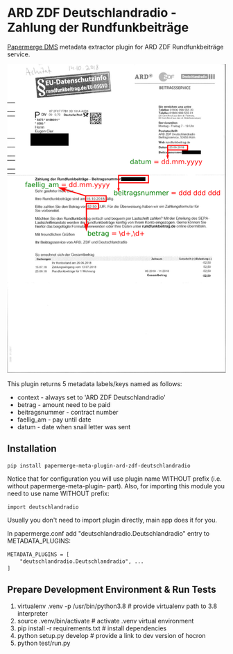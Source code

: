 ARD ZDF Deutschlandradio - Zahlung der Rundfunkbeiträge
=======================================================

[Papermerge DMS](https://github.com/ciur/papermerge) metadata extractor plugin for ARD ZDF Rundfunkbeiträge service.

![Deutschlandradio Example](./img/radio.png)


This plugin returns 5 metadata labels/keys named as follows:

* context - always set to 'ARD ZDF Deutschlandradio'
* betrag - amount need to be paid
* beitragsnummer - contract number
* faellig_am - pay until date
* datum - date when snail letter was sent

## Installation

    pip install papermerge-meta-plugin-ard-zdf-deutschlandradio

Notice that for configuration you will use plugin name WITHOUT prefix (i.e.
without papermerge-meta-plugin- part).
Also, for importing this module you need to use name WITHOUT prefix:

    import deutschlandradio

Usually you don't need to import plugin directly, main app does it for you.

In papermerge.conf add "deutschlandradio.Deutschlandradio" entry to METADATA_PLUGINS:

    METADATA_PLUGINS = [
        "deutschlandradio.Deutschlandradio", ...
    ]


## Prepare Development Environment & Run Tests
    
1. virtualenv .venv -p /usr/bin/python3.8  # provide virtualenv path to 3.8 interpreter
2. source .venv/bin/activate  # activate .venv virtual environment
3. pip install -r requirements.txt # install dependencies
4. python setup.py develop  # provide a link to dev version of hocron
5. python test/run.py

